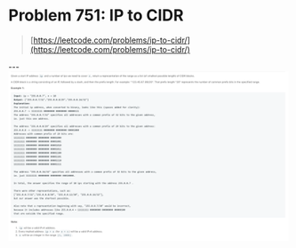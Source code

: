 # Problem 751: IP to CIDR

> [https://leetcode.com/problems/ip-to-cidr/](https://leetcode.com/problems/ip-to-cidr/)

---![](/assets/751.png)


